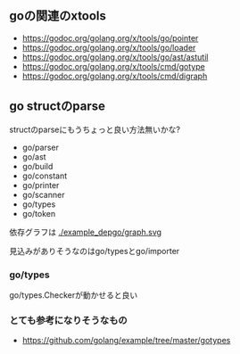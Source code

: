 ## goの関連のxtools

- https://godoc.org/golang.org/x/tools/go/pointer
- https://godoc.org/golang.org/x/tools/go/loader
- https://godoc.org/golang.org/x/tools/go/ast/astutil
- https://godoc.org/golang.org/x/tools/cmd/gotype
- https://godoc.org/golang.org/x/tools/cmd/digraph


## go structのparse

structのparseにもうちょっと良い方法無いかな?

- go/parser
- go/ast
- go/build
- go/constant
- go/printer
- go/scanner
- go/types
- go/token

依存グラフは [./example_depgo/graph.svg](example_depgo/graph.svg)

見込みがありそうなのはgo/typesとgo/importer

### go/types

go/types.Checkerが動かせると良い

### とても参考になりそうなもの

- https://github.com/golang/example/tree/master/gotypes
